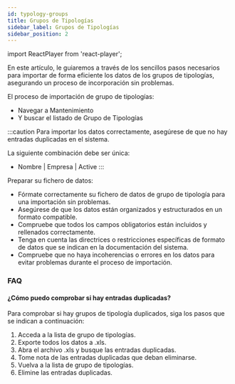 ```yaml
---
id: typology-groups
title: Grupos de Tipologías
sidebar_label: Grupos de Tipologías
sidebar_position: 2
---
```


import ReactPlayer from 'react-player';

En este artículo, le guiaremos a través de los sencillos pasos necesarios para importar de forma eficiente los datos de los grupos de tipologías, asegurando un proceso de incorporación sin problemas.

El proceso de importación de grupo de tipologías:
- Navegar a Mantenimiento
- Y buscar el listado de Grupo de Tipologías

<ReactPlayer controls muted url='/video/import-typology-group.mp4' />

:::caution
Para importar los datos correctamente, asegúrese de que no hay entradas duplicadas en el sistema.

La siguiente combinación debe ser única:
- Nombre | Empresa | Active
:::

Preparar su fichero de datos:
- Fórmate correctamente su fichero de datos de grupo de tipología para una importación sin problemas.
- Asegúrese de que los datos están organizados y estructurados en un formato compatible.
- Compruebe que todos los campos obligatorios están incluidos y rellenados correctamente.
- Tenga en cuenta las directrices o restricciones específicas de formato de datos que se indican en la documentación del sistema.
- Compruebe que no haya incoherencias o errores en los datos para evitar problemas durante el proceso de importación.

### FAQ

#### ¿Cómo puedo comprobar si hay entradas duplicadas?

Para comprobar si hay grupos de tipología duplicados, siga los pasos que se indican a continuación:

1. Acceda a la lista de grupo de tipologías.
2. Exporte todos los datos a .xls.
3. Abra el archivo .xls y busque las entradas duplicadas.
4. Tome nota de las entradas duplicadas que deban eliminarse.
5. Vuelva a la lista de grupo de tipologías.
6. Elimine las entradas duplicadas.
